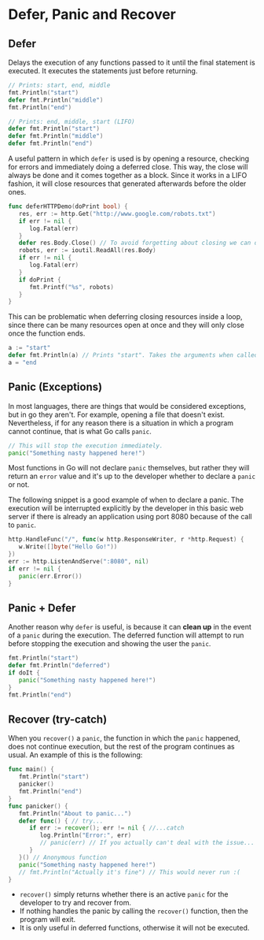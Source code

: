 # Defer, Panic and Recover

## Defer

Delays the execution of any functions passed to it until the final statement is executed. It executes the statements just before returning.

```go
// Prints: start, end, middle
fmt.Println("start")
defer fmt.Println("middle")
fmt.Println("end")

// Prints: end, middle, start (LIFO)
defer fmt.Println("start")
defer fmt.Println("middle")
defer fmt.Println("end")
```

A useful pattern in which `defer` is used is by opening a resource, checking for errors and immediately doing a deferred close. This way, the close will always be done and it comes together as a block. Since it works in a LIFO fashion, it will close resources that generated afterwards before the older ones.

```go
func deferHTTPDemo(doPrint bool) {
   res, err := http.Get("http://www.google.com/robots.txt")
   if err != nil {
      log.Fatal(err)
   }
   defer res.Body.Close() // To avoid forgetting about closing we can do it here
   robots, err := ioutil.ReadAll(res.Body)
   if err != nil {
      log.Fatal(err)
   }
   if doPrint {
      fmt.Printf("%s", robots)
   }
}
```

This can be problematic when deferring closing resources inside a loop, since there can be many resources open at once and they will only close once the function ends.

```go
a := "start"
defer fmt.Println(a) // Prints "start". Takes the arguments when called, not when executed.
a = "end
```

## Panic (Exceptions)

In most languages, there are things that would be considered exceptions, but in go they aren't. For example, opening a file that doesn't exist. Nevertheless, if for any reason there is a situation in which a program cannot continue, that is what Go calls `panic`.

```go
// This will stop the execution immediately.
panic("Something nasty happened here!")
```

Most functions in Go will not declare `panic` themselves, but rather they will return an `error` value and it's up to the developer whether to declare a `panic` or not.

The following snippet is a good example of when to declare a panic. The execution will be interrupted explicitly by the developer in this basic web server if there is already an application using port 8080 because of the call to `panic`.

```go
http.HandleFunc("/", func(w http.ResponseWriter, r *http.Request) {
   w.Write([]byte("Hello Go!"))
})
err := http.ListenAndServe(":8080", nil)
if err != nil {
   panic(err.Error())
}
```

## Panic + Defer

Another reason why `defer` is useful, is because it can **clean up** in the event of a `panic` during the execution. The deferred function will attempt to run before stopping the execution and showing the user the `panic`.

```go
fmt.Println("start")
defer fmt.Println("deferred")
if doIt {
   panic("Something nasty happened here!")
}
fmt.Println("end")
```

## Recover (try-catch)

When you `recover()` a `panic`, the function in which the `panic` happened, does not continue execution, but the rest of the program continues as usual. An example of this is the following:

```go
func main() {
   fmt.Println("start")
   panicker()
   fmt.Println("end")
}
func panicker() {
   fmt.Println("About to panic...")
   defer func() { // try...
      if err := recover(); err != nil { //...catch
         log.Println("Error:", err)
         // panic(err) // If you actually can't deal with the issue...
      }
   }() // Anonymous function
   panic("Something nasty happened here!")
   // fmt.Println("Actually it's fine") // This would never run :(
}
```

- `recover()` simply returns whether there is an active `panic` for the developer to try and recover from.
- If nothing handles the panic by calling the `recover()` function, then the program will exit.
- It is only useful in deferred functions, otherwise it will not be executed.
